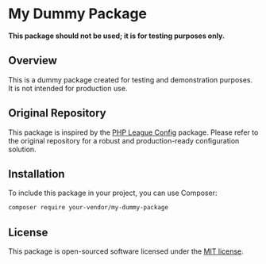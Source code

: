 # My Dummy Package

**This package should not be used; it is for testing purposes only.**

## Overview

This is a dummy package created for testing and demonstration purposes. It is not intended for production use.

## Original Repository

This package is inspired by the [PHP League Config](https://github.com/thephpleague/config) package. Please refer to the original repository for a robust and production-ready configuration solution.

## Installation

To include this package in your project, you can use Composer:

```bash
composer require your-vendor/my-dummy-package
```

## License

This package is open-sourced software licensed under the [MIT license](LICENSE).
